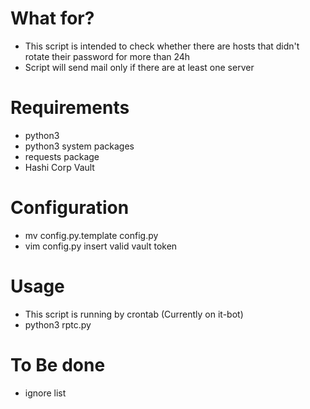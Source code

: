 # What for?
 - This script is intended to check whether there are hosts that didn't rotate their password for more than 24h
 - Script will send mail only if there are at least one server
 
# Requirements
 - python3
 - python3 system packages
 - requests package
 - Hashi Corp Vault

# Configuration
 - mv config.py.template config.py
 - vim config.py insert valid vault token

# Usage
 - This script is running by crontab (Currently on it-bot)
 - python3 rptc.py

# To Be done
 - ignore list